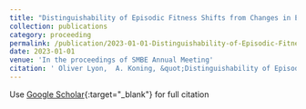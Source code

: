 ```yaml
---
title: "Distinguishability of Episodic Fitness Shifts from Changes in Effective Population"
collection: publications
category: proceeding
permalink: /publication/2023-01-01-Distinguishability-of-Episodic-Fitness-Shifts-from-Changes-in-Effective-Population
date: 2023-01-01
venue: 'In the proceedings of SMBE Annual Meeting'
citation: ' Oliver Lyon,  A. Koning, &quot;Distinguishability of Episodic Fitness Shifts from Changes in Effective Population.&quot; In the proceedings of SMBE Annual Meeting, 2023.'
---
```

Use [Google Scholar](https://scholar.google.com/scholar?q=Distinguishability+of+Episodic+Fitness+Shifts+from+Changes+in+Effective+Population){:target="_blank"} for full citation